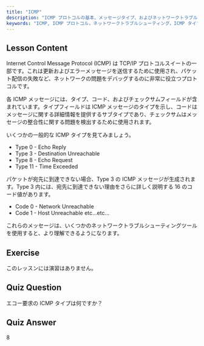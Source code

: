 ```yaml
---
title: "ICMP"
description: "ICMP プロトコルの基本、メッセージタイプ、およびネットワークトラブルシューティングのためのコードについて学びます。ICMP がネットワークの問題をデバッグするためにどのように機能するかを理解します。"
keywords: "ICMP, ICMP プロトコル，ネットワークトラブルシューティング，ICMP タイプ，Linux ネットワーキング，初心者，チュートリアル，ガイド"
---
```


## Lesson Content

Internet Control Message Protocol (ICMP) は TCP/IP プロトコルスイートの一部です。これは更新およびエラーメッセージを送信するために使用され、パケット配信の失敗など、ネットワークの問題をデバッグするのに非常に役立つプロトコルです。

各 ICMP メッセージには、タイプ、コード、およびチェックサムフィールドが含まれています。タイプフィールドは ICMP メッセージのタイプを示し、コードはメッセージに関する詳細情報を提供するサブタイプであり、チェックサムはメッセージの整合性に関する問題を検出するために使用されます。

いくつかの一般的な ICMP タイプを見てみましょう。

- Type 0 - Echo Reply
- Type 3 - Destination Unreachable
- Type 8 - Echo Request
- Type 11 - Time Exceeded

パケットが宛先に到達できない場合、Type 3 の ICMP メッセージが生成されます。Type 3 内には、宛先に到達できない理由をさらに詳しく説明する 16 のコード値があります。

- Code 0 - Network Unreachable
- Code 1 - Host Unreachable
  etc...etc...

これらのメッセージは、いくつかのネットワークトラブルシューティングツールを使用すると、より理解できるようになります。

## Exercise

このレッスンには演習はありません。

## Quiz Question

エコー要求の ICMP タイプは何ですか？

## Quiz Answer

8
